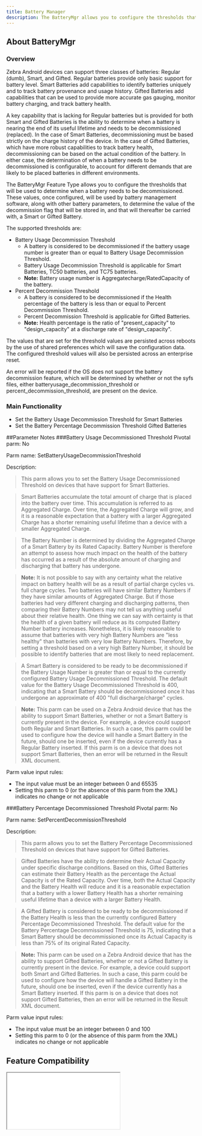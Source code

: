 ```yaml
---
title: Battery Manager
description: The BatteryMgr allows you to configure the thresholds that will be used to determine when a battery needs to be decommissioned.
---
```


## About BatteryMgr

### Overview

Zebra Android devices can support three classes of batteries: Regular (dumb), Smart, and Gifted. Regular batteries provide only basic support for battery level. Smart Batteries add capabilities to identify batteries uniquely and to track battery provenance and usage history. Gifted Batteries add capabilities that can be used to provide more accurate gas gauging, monitor battery charging, and track battery health.

A key capability that is lacking for Regular batteries but is provided for both Smart and Gifted Batteries is the ability to determine when a battery is nearing the end of its useful lifetime and needs to be decommissioned (replaced). In the case of Smart Batteries, decommissioning must be based strictly on the charge history of the device. In the case of Gifted Batteries, which have more robust capabilities to track battery health, decommissioning can be based on the actual condition of the battery. In either case, the determination of when a battery needs to be decommissioned is configurable, to account for different demands that are likely to be placed batteries in different environments.

The BatteryMgr Feature Type allows you to configure the thresholds that will be used to determine when a battery needs to be decommissioned. These values, once configured, will be used by battery management software, along with other battery parameters, to determine the value of the decommission flag that will be stored in, and that will thereafter be carried with, a Smart or Gifted Battery.

The supported thresholds are:

* Battery Usage Decommission Threshold
	* A battery is considered to be decommissioned if the battery usage number is greater than or equal to Battery Usage Decommission Threshold.
	* Battery Usage Decommission Threshold is applicable for Smart Batteries, TC50 batteries, and TC75 batteries.
	* **Note:** Battery usage number is Aggregatecharge/RatedCapacity of the battery.
* Percent Decommission Threshold
	* A battery is considered to be decommissioned if the Health percentage of the battery is less than or equal to Percent Decommission Threshold.
	* Percent Decommission Threshold is applicable for Gifted Batteries.
	* **Note:** Health percentage is the ratio of "present_capacity" to "design_capacity" at a discharge rate of "design_capacity".

The values that are set for the threshold values are persisted across reboots by the use of shared preferences which will save the configuration data. The configured threshold values will also be persisted across an enterprise reset.

An error will be reported if the OS does not support the battery decommission feature, which will be determined by whether or not the syfs files, either batteryusage_decommission_threshold or percent_decommission_threshold, are present on the device.

### Main Functionality
 
* Set the Battery Usage Decommission Threshold for Smart Batteries
* Set the Battery Percentage Decommission Threshold Gifted Batteries

##Parameter Notes
###Battery Usage Decommissioned Threshold
Pivotal parm: No

Parm name: SetBatteryUsageDecommissionThreshold

Description: 

>This parm allows you to set the Battery Usage Decommissioned Threshold on devices that have support for Smart Batteries.

>Smart Batteries accumulate the total amount of charge that is placed into the battery over time. This accumulation is referred to as Aggregated Charge. Over time, the Aggregated Charge will grow, and it is a reasonable expectation that a battery with a larger Aggregated Charge has a shorter remaining useful lifetime than a device with a smaller Aggregated Charge.

>The Battery Number is determined by dividing the Aggregated Charge of a Smart Battery by its Rated Capacity. Battery Number is therefore an attempt to assess how much impact on the health of the battery has occurred as a result of the absolute amount of charging and discharging that battery has undergone.

>**Note:** It is not possible to say with any certainty what the relative impact on battery health will be as a result of partial charge cycles vs. full charge cycles. Two batteries will have similar Battery Numbers if they have similar amounts of Aggregated Charge. But if those batteries had very different charging and discharging patterns, then comparing their Battery Numbers may not tell us anything useful about their relative health. One thing we can say with certainty is that the health of a given battery will reduce as its computed Battery Number battery increases. Nonetheless, it is likely reasonable to assume that batteries with very high Battery Numbers are "less healthy" than batteries with very low Battery Numbers. Therefore, by setting a threshold based on a very high Battery Number, it should be possible to identify batteries that are most likely to need replacement.

>A Smart Battery is considered to be ready to be decommissioned if the Battery Usage Number is greater than or equal to the currently configured Battery Usage Decommissioned Threshold. The default value for the Battery Usage Decommissioned Threshold is 400, indicating that a Smart Battery should be decommissioned once it has undergone an approximate of 400 "full discharge/charge" cycles.

>**Note:** This parm can be used on a Zebra Android device that has the ability to support Smart Batteries, whether or not a Smart Battery is currently present in the device. For example, a device could support both Regular and Smart Batteries. In such a case, this parm could be used to configure how the device will handle a Smart Battery in the future, should one be inserted, even if the device currently has a Regular Battery inserted. If this parm is on a device that does not support Smart Batteries, then an error will be returned in the Result XML document.

Parm value input rules: 

* The input value must be an integer between 0 and 65535
* Setting this parm to 0 (or the absence of this parm from the XML) indicates no change or not applicable

###Battery Percentage Decommissioned Threshold
Pivotal parm: No

Parm name: SetPercentDecommissionThreshold

Description: 

>This parm allows you to set the Battery Percentage Decommissioned Threshold on devices that have support for Gifted Batteries.

>Gifted Batteries have the ability to determine their Actual Capacity under specific discharge conditions. Based on this, Gifted Batteries can estimate their Battery Health as the percentage the Actual Capacity is of the Rated Capacity. Over time, both the Actual Capacity and the Battery Health will reduce and it is a reasonable expectation that a battery with a lower Battery Health has a shorter remaining useful lifetime than a device with a larger Battery Health.

>A Gifted Battery is considered to be ready to be decommissioned if the Battery Health is less than the currently configured Battery Percentage Decommissioned Threshold. The default value for the Battery Percentage Decommissioned Threshold is 75, indicating that a Smart Battery should be decommissioned once its Actual Capacity is less than 75% of its original Rated Capacity.

>**Note:** This parm can be used on a Zebra Android device that has the ability to support Gifted Batteries, whether or not a Gifted Battery is currently present in the device. For example, a device could support both Smart and Gifted Batteries. In such a case, this parm could be used to configure how the device will handle a Gifted Battery in the future, should one be inserted, even if the device currently has a Smart Battery inserted. If this parm is on a device that does not support Gifted Batteries, then an error will be returned in the Result XML document.

Parm value input rules: 

* The input value must be an integer between 0 and 100
* Setting this parm to 0 (or the absence of this parm from the XML) indicates no change or not applicable

## Feature Compatibility

<iframe src="compare.html#mx=4.3&csp=BatteryMgr&os=JB&embed=true"></iframe> 
